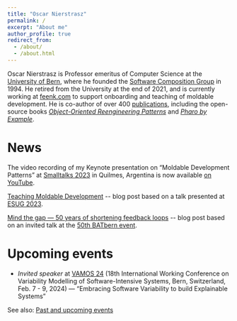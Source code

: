 ```yaml
---
title: "Oscar Nierstrasz"
permalink: /
excerpt: "About me"
author_profile: true
redirect_from: 
  - /about/
  - /about.html
---
```


Oscar Nierstrasz is Professor emeritus of Computer Science at the [University of Bern](http://www.unibe.ch/index_eng.html), where he founded the [Software Composition Group](https://scg.unibe.ch) in 1994.
He retired from the University at the end of 2021, and is currently working at [feenk.com](https://feenk.com/about/) to support onboarding and teaching of moldable development.
He is co-author of over 400 [publications](/publications), including the open-source books *[Object-Oriented Reengineering Patterns](/oorp/)* and *[Pharo by Example](http://books.pharo.org)*.

# News

The video recording of my Keynote presentation on “Moldable Development Patterns” at [Smalltalks 2023](https://smalltalks2023.fast.org.ar/home) in Quilmes, Argentina is now available [on YouTube](https://youtu.be/g4MVyM7Vrn0?si=VEuVoxqkTYLjCyPB).

[Teaching Moldable Development](/posts/2023-08-28-TeachingMoldableDevelopment) -- blog post based on a talk presented at [ESUG 2023](https://esug.github.io/2023-Conference/conf2023.html).

[Mind the gap — 50 years of shortening feedback loops](/posts/2023-06-12-MindTheGap) -- blog post based on an invited talk at the [50th BATbern event](https://www.berner-architekten-treffen.ch).

# Upcoming events

- *Invited speaker* at [VAMOS 24](https://vamos2024.inf.unibe.ch) (18th International Working Conference on Variability Modelling of Software-Intensive Systems, Bern, Switzerland, Feb. 7 - 9, 2024) — “Embracing Software Variability to build Explainable Systems”

See also: [Past and upcoming events](/past)
